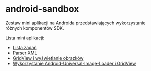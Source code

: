 android-sandbox
===============

Zestaw mini aplikacji na Androida przedstawiających wykorzystanie różnych komponentów SDK.

Lista mini aplikacji:

* [Lista zadań](TaskList)
* [Parser XML](HttpParseXml)
* [GridView i wyświetlanie obrazków](SimpleGridViewImages)
* [Wykorzystanie Android-Universal-Image-Loader i GridView](UniversalGridViewimages)
